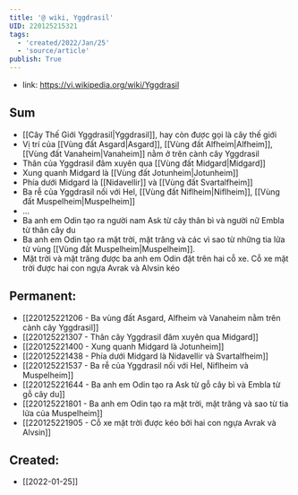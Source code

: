 ```yaml
---
title: '@ wiki, Yggdrasil'
UID: 220125215321
tags:
  - 'created/2022/Jan/25'
  - 'source/article'
publish: True
---
```

- link: https://vi.wikipedia.org/wiki/Yggdrasil

## Sum
- [[Cây Thế Giới Yggdrasil|Yggdrasil]], hay còn được gọi là cây thế giới
- Vị trí của [[Vùng đất Asgard|Asgard]], [[Vùng đất Alfheim|Alfheim]], [[Vùng đất Vanaheim|Vanaheim]] nằm ở trên cành cây Yggdrasil
- Thân của Yggdrasil đâm xuyên qua [[Vùng đất Midgard|Midgard]]
- Xung quanh Midgard là [[Vùng đất Jotunheim|Jotunheim]]
- Phía dưới Midgard là [[Nidavellir]] và [[Vùng đất Svartalfheim]]
- Ba rễ của Yggdrasil nối với Hel, [[Vùng đất Niflheim|Niflheim]], [[Vùng đất Muspelheim|Muspelheim]]
- ...
- Ba anh em Odin tạo ra người nam Ask từ cây thân bì và người nữ Embla từ thân cây du
- Ba anh em Odin tạo ra mặt trời, mặt trăng và các vì sao từ những tia lửa từ vùng [[Vùng đất Muspelheim|Muspelheim]].
-  Mặt trời và mặt trăng được ba anh em Odin đặt trên hai cỗ xe. Cỗ xe mặt trời được hai con ngựa Avrak và Alvsin kéo

## Permanent:
- [[220125221206 - Ba vùng đất Asgard, Alfheim và Vanaheim nằm trên cành cây Yggdrasil]]
- [[220125221307 - Thân cây Yggdrasil đâm xuyên qua Midgard]]
- [[220125221400 - Xung quanh Midgard là Jotunheim]]
- [[220125221438 - Phía dưới Midgard là Nidavellir và Svartalfheim]]
- [[220125221537 - Ba rễ của Yggdrasil nối với Hel, Niflheim và Muspelheim]]
- [[220125221644 - Ba anh em Odin tạo ra Ask từ gỗ cây bì và Embla từ gỗ cây du]]
- [[220125221801 - Ba anh em Odin tạo ra mặt trời, mặt trăng và sao từ tia lửa của Muspelheim]]
- [[220125221905 - Cỗ xe mặt trời được kéo bởi hai con ngựa Avrak và Alvsin]]

## Created:
- [[2022-01-25]]
